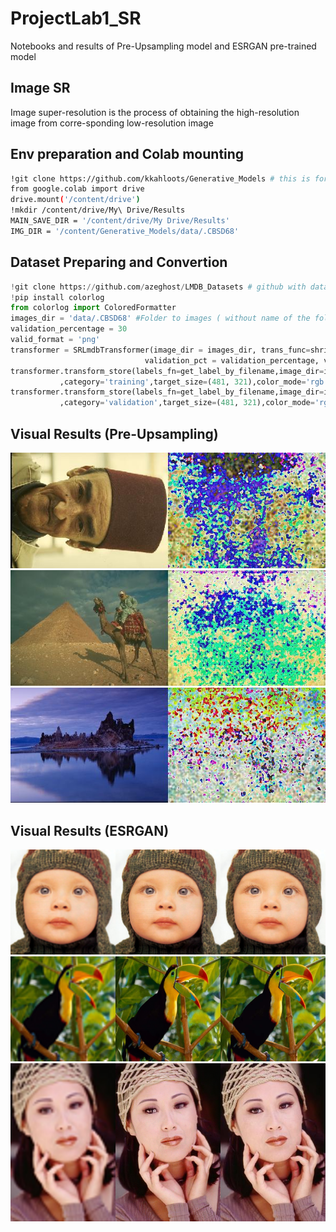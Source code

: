 # ProjectLab1_SR

Notebooks and results of Pre-Upsampling model and ESRGAN pre-trained model

## Image SR

Image super-resolution is the process of obtaining the high-resolution image from corre-sponding low-resolution image
## Env preparation and Colab mounting

```bash
!git clone https://github.com/kkahloots/Generative_Models # this is for loading git with correct brach
from google.colab import drive
drive.mount('/content/drive')
!mkdir /content/drive/My\ Drive/Results
MAIN_SAVE_DIR = '/content/drive/My Drive/Results'
IMG_DIR = '/content/Generative_Models/data/.CBSD68' 
```


## Dataset Preparing and Convertion

```python
!git clone https://github.com/azeghost/LMDB_Datasets # github with dataset
!pip install colorlog
from colorlog import ColoredFormatter
images_dir = 'data/.CBSD68' #Folder to images ( without name of the folder which we moved images before)
validation_percentage = 30
valid_format = 'png'
transformer = SRLmdbTransformer(image_dir = images_dir, trans_func=shrink_fn,
                              validation_pct = validation_percentage, valid_image_formats = valid_format)
transformer.transform_store(labels_fn=get_label_by_filename,image_dir=images_dir, lmdb_dir = lmdb_dir
           ,category='training',target_size=(481, 321),color_mode='rgb')
transformer.transform_store(labels_fn=get_label_by_filename,image_dir=images_dir, lmdb_dir = lmdb_dir
           ,category='validation',target_size=(481, 321),color_mode='rgb')
```

## Visual Results (Pre-Upsampling) 
![Preupsampling](results/pre-upsampling/result1_h.jpg)
![Preupsampling](results/pre-upsampling/result2_h.jpg)
![Preupsampling](results/pre-upsampling/result3_h.jpg)


## Visual Results (ESRGAN) 
![Preupsampling](results/esrgan/set5/Bic_SR_HR_baby.png)
![Preupsampling](results/esrgan/set5/Bic_SR_HR_bird.png)
![Preupsampling](results/esrgan/set5/Bic_SR_HR_woman.png)


